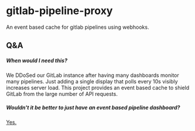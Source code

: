 # gitlab-pipeline-proxy
An event based cache for gitlab pipelines using webhooks.


## Q&A
##### When would I need this?
We DDoSed our GitLab instance after having many dashboards monitor many pipelines. Just adding a single display that polls every 10s visibly increases server load. This project provides an event based cache to shield GitLab from the large number of API requests.

##### Wouldn't it be better to just have an event based pipeline dashboard?
[Yes.](https://github.com/new) 
